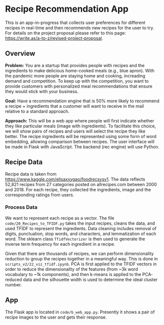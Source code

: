 # Recipe Recommendation App

This is an app-in-progress that collects user preferences for different recipes in real-time and then recommends new recipes for the user to try. For details on the project proposal please refer to this page: https://write.as/a-to-z/revised-project-proposal.

## Overview

**Problem:** You are a startup that provides people with recipes and the ingredients to make delicious home-cooked meals (e.g., blue apron). With the pandemic more people are staying home and cooking, increading demand and competition. To keep up with the competition, you want to provide customers with personalized meal recommendations that ensure they would stick with your business.

**Goal:** Have a recommendation engine that is 50% more likely to recommend a recipe + ingredients that a customer will want to receive in the mail relative to a standard approach.

**Approach:** This will be a web app where people will first indicate whether they like particular meals (image with ingredients). To facilitate this choice, we will show pairs of recipes and users will select the recipe they like better. The recipe ingredients will be represented using some form of word embedding, allowing comparison between recipes. The user interface will be made in Flask with JavaScript. The backend (rec engine) will use Python.

## Recipe Data

Recipe data is taken from https://www.kaggle.com/elisaxxygao/foodrecsysv1. The data reflects 52,821 recipes from 27 categories posted on allrecipes.com between 2000 and 2018. For each recipe, they collected the ingredients, image and the corresponding ratings from users.

### Process Data

We want to represent each recipe as a vector. The file `code/20_Recipes_to_TFIDF.py` takes the input recipes, cleans the data, and used TFIDF to represent the ingredients. Data cleaning includes removal of digits, punctuation, stop words, and characters, and lemmatization of each word. The sklearn class `TfidfVectorizer` is then used to generate the inverse term frequency for each ingredient in a recipe.

Given that there are thousands of recipes, we can perform dimensionality reduction to group the recipes together in a meaningful way. This is done in `scripts_v2/22_viz_tfidf.ipynb`. PCA is first applied to the TFIDF vectors in order to reduce the dimensionality of the features (from ~3k word vocabulary to ~1k components), and then k-means is applied to the PCA-reduced data and the silhouette width is used to determine the ideal cluster number.

## App

The Flask app is located in `code/b_web_app.py`. Presently it shows a pair of recipe images to the user and gets their response.
